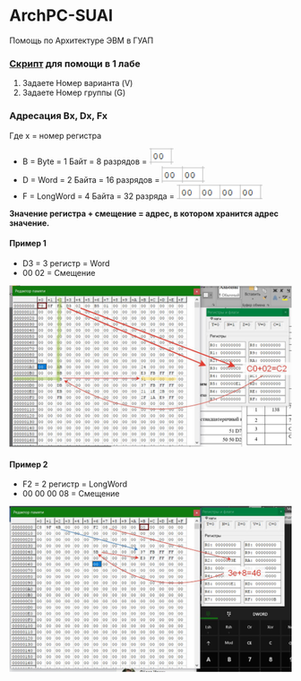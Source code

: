 # ArchPC-SUAI
Помощь по Архитектуре ЭВМ в ГУАП

### [Cкрипт](src/1.py) для помощи в 1 лабе
1. Задаете Номер варианта (V)
2. Задаете Номер группы (G)


### Адресация Bx, Dx, Fx
Где x = номер регистра
* B = Byte = 1 Байт = 8 разрядов = ![Byte](img/Byte.png)
* D = Word = 2 Байта = 16 разрядов  = ![Word](img/Word.png)
* F = LongWord = 4 Байта = 32 разряда  = ![LongWord](img/LongWord.png)

 **Значение регистра + смещение = адрес, в котором хранится адрес значение.**
 
 #### Пример 1
 * D3 = 3 регистр = Word
 * 00 02 = Смещение
 
 ![Example1](img/78-D3-B5.jpg)
 
  #### Пример 2
 * F2 = 2 регистр = LongWord
 * 00 00 00 08 = Смещение
 
 ![Example2](img/C8-9F-F2.jpg)